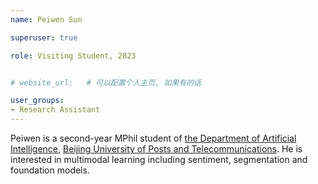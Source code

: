 ```yaml
---
name: Peiwen Sun

superuser: true

role: Visiting Student, 2023


# website_url:   # 可以配置个人主页, 如果有的话

user_groups:
- Research Assistant
---
```


Peiwen is a second-year MPhil student of [the Department of Artificial Intelligence](https://ai.bupt.edu.cn), [Beijing University of Posts and Telecommunications](http://www.bupt.edu.cn). He is interested in multimodal learning including sentiment, segmentation and foundation models.